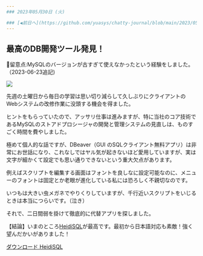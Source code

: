 ```yaml
---
### 2023年05月30日 (火)

### [◀️前日へ](https://github.com/yuasys/chatty-journal/blob/main/2023/05/2023-05-29.md)&emsp;&emsp;&emsp;&emsp;[翌日へ▶️](https://github.com/yuasys/chatty-journal/blob/main/2023/05/2023-05-31.md)
---
```



最高のDB開発ツール発見！
-

📌留意点:MySQLのバージョンが古すぎて使えなかったという経験をしました。（2023-06-23追記)

[![](https://hackmd.io/_uploads/B1e4Rr4L2.png)](https://www.heidisql.com/)

先週の土曜日から毎日の学習は思い切り減らして久しぶりにクライアントのWebシステムの改修作業に没頭する機会を得ました。

ヒントをもらっていたので、アッサリ仕事は進みますが、特に当社のコア技術であるMySQLのストアドプロシージャの開発と管理システムの見直しは、ものすごく時間を費やしました。

極めて個人的な話ですが、DBeaver（GUI のSQLクライアント無料アプリ）は非常にお世話になり、これなしではヤル気が起きないほど愛用していますが、実は文字が細かくて設定でも思い通りできないという重大欠点があります。

例えばスクリプトを編集する画面はフォントを良しなに設定可能なのに、メニューのフォントは固定とか老眼が進化している私には恐ろしく不親切なのです。

いつもは大きい虫メガネでやりくりしていますが、千行近いスクリプトをいじるときは本当につらいです。（泣き）

それで、二日間弱を掛けて徹底的に代替アプリを探しました。  

【結論】いまのところ[HeidiSQL](https://www.heidisql.com/)が最高です。最初から日本語対応も素敵！強く望んだかいがありました！

[ダウンロード HeidiSQL](https://www.heidisql.com/download.php?download=installer)
